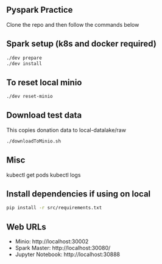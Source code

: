 ## Pyspark Practice

Clone the repo and then follow the commands below

## Spark setup (k8s and docker required)
```bash
./dev prepare
./dev install
```

## To reset local minio
```bash
./dev reset-minio
```

## Download test data
This copies donation data to local-datalake/raw
```bash
./downloadToMinio.sh
```
## Misc
kubectl get pods
kubectl logs <pod-name>

## Install dependencies if using on local
```bash
pip install -r src/requirements.txt
```

## Web URLs
- Minio: http://localhost:30002
- Spark Master: http://localhost:30080/
- Jupyter Notebook: http://localhost:30888